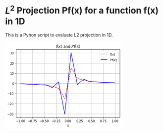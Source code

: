 # $L^2$ Projection Pf(x) for a function f(x) in 1D
 This is  a Pyhon script to evaluate L2 projection in 1D.

![result](/result.png)

